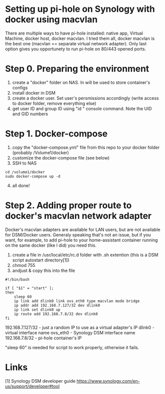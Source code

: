 # Setting up pi-hole on Synology with docker using macvlan
There are multiple ways to have pi-hole installed: native app, Virtual Machine, docker host, docker macvlan. I tried them all, docker macvlan is the best one (macvlan == separate virtual network adapter). Only last option gives you opportunety to run pi-hole on 80/443 opened ports. 

# Step 0. Preparing the environment
1. create a "docker" folder on NAS. In will be used to store container's configs
2. install docker in DSM
3. create a docker user. Set user's persmissions accordingly (write access to docker folder, remove everything else)
4. get user ID and group ID using "id <username>" console command. Note the UID and GID numbers
  
# Step 1. Docker-compose
1. copy the "docker-compose.yml" file from this repo to your docker folder (probably /Volume1/docker)
2. customize the docker-compose file (see below)
3. SSH to NAS
```
cd /volume1/docker
sudo docker-compose up -d
```
4. all done!

# Step 2. Adding proper route to docker's macvlan network adapter
Docker's macvlan adapters are available for LAN users, but are not available for DSM/Docker users. Generaly speaking that's not an issue, but if you want, for example, to add pi-hole to your home-assistant container running on the same docker (like I did) you need this.
1. create a file in /usr/local/etc/rc.d folder with .sh extention (this is a DSM script autostart directory[1])
2. chmod 755 <filename>
3. andjust & copy this into the file

```
#!/bin/bash

if [ "$1" = "start" ];
then
    sleep 60
    ip link add dlink0 link ovs_eth0 type macvlan mode bridge
    ip addr add 192.168.7.127/32 dev dlink0
    ip link set dlink0 up
    ip route add 192.168.7.8/32 dev dlink0
fi
```
192.168.7.127/32 - just a random IP to use as a virtual adapter's IP
dlink0 - virtual interface name
ovs_eth0 - Synology DSM interface name
192.168.7.8/32 - pi-hole container's IP

"sleep 60" is needed for script to work properly, otherwise it fails. 
  
  
# Links
[1] Synology DSM developer guide https://www.synology.com/en-us/support/developer#tool
